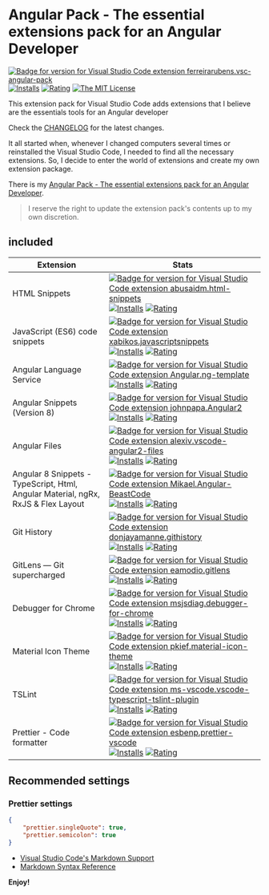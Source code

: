 # Angular Pack - The essential extensions pack for an Angular Developer

[![Badge for version for Visual Studio Code extension ferreirarubens.vsc-angular-pack](https://vsmarketplacebadge.apphb.com/version-short/ferreirarubens.vsc-angular-pack.svg?color=blue&style=?style=for-the-badge&logo=visual-studio-code)](https://marketplace.visualstudio.com/items?itemName=ferreirarubens.vsc-angular-pack) [![Installs](https://vsmarketplacebadge.apphb.com/installs-short/ferreirarubens.vsc-angular-pack.svg?color=blue&style=flat-square)](https://marketplace.visualstudio.com/items?itemName=ferreirarubens.vsc-angular-pack)
[![Rating](https://vsmarketplacebadge.apphb.com/rating-short/ferreirarubens.vsc-angular-pack.svg?color=blue&style=flat-square)](https://marketplace.visualstudio.com/items?itemName=ferreirarubens.vsc-angular-pack) [![The MIT License](https://img.shields.io/badge/license-MIT-orange.svg?color=blue&style=flat-square)](http://opensource.org/licenses/MIT)

This extension pack for Visual Studio Code adds extensions that I believe are the essentials tools for an Angular developer

Check the [CHANGELOG](CHANGELOG.md) for the latest changes.

It all started when, whenever I changed computers several times or reinstalled the Visual Studio Code, I needed to find all the necessary extensions. So, I decide to enter the world of extensions and create my own extension package.

There is my [Angular Pack - The essential extensions pack for an Angular Developer](https://marketplace.visualstudio.com/items?itemName=ferreirarubens.vsc-angular-pack).

> I reserve the right to update the extension pack's contents up to my own discretion.

## included

| Extension | Stats |
| --------- | ----- |
| HTML Snippets | [![Badge for version for Visual Studio Code extension abusaidm.html-snippets](https://vsmarketplacebadge.apphb.com/version-short/abusaidm.html-snippets.svg?color=blue&style=?style=for-the-badge&logo=visual-studio-code)](https://marketplace.visualstudio.com/items?itemName=abusaidm.html-snippets) [![Installs](https://vsmarketplacebadge.apphb.com/installs-short/abusaidm.html-snippets.svg?color=blue&style=flat-square)](https://marketplace.visualstudio.com/items?itemName=abusaidm.html-snippets) [![Rating](https://vsmarketplacebadge.apphb.com/rating-short/abusaidm.html-snippets.svg?color=blue&style=flat-square)](https://marketplace.visualstudio.com/items?itemName=abusaidm.html-snippets) |
| JavaScript (ES6) code snippets | [![Badge for version for Visual Studio Code extension xabikos.javascriptsnippets](https://vsmarketplacebadge.apphb.com/version-short/xabikos.javascriptsnippets.svg?color=blue&style=?style=for-the-badge&logo=visual-studio-code)](https://marketplace.visualstudio.com/items?itemName=xabikos.javascriptsnippets) [![Installs](https://vsmarketplacebadge.apphb.com/installs-short/xabikos.javascriptsnippets.svg?color=blue&style=flat-square)](https://marketplace.visualstudio.com/items?itemName=xabikos.javascriptsnippets) [![Rating](https://vsmarketplacebadge.apphb.com/rating-short/xabikos.javascriptsnippets.svg?color=blue&style=flat-square)](https://marketplace.visualstudio.com/items?itemName=xabikos.javascriptsnippets) |
| Angular Language Service | [![Badge for version for Visual Studio Code extension Angular.ng-template](https://vsmarketplacebadge.apphb.com/version-short/Angular.ng-template.svg?color=blue&style=?style=for-the-badge&logo=visual-studio-code)](https://marketplace.visualstudio.com/items?itemName=Angular.ng-template) [![Installs](https://vsmarketplacebadge.apphb.com/installs-short/Angular.ng-template.svg?color=blue&style=flat-square)](https://marketplace.visualstudio.com/items?itemName=Angular.ng-template) [![Rating](https://vsmarketplacebadge.apphb.com/rating-short/Angular.ng-template.svg?color=blue&style=flat-square)](https://marketplace.visualstudio.com/items?itemName=Angular.ng-template) |
| Angular Snippets (Version 8) | [![Badge for version for Visual Studio Code extension johnpapa.Angular2](https://vsmarketplacebadge.apphb.com/version-short/johnpapa.Angular2.svg?color=blue&style=?style=for-the-badge&logo=visual-studio-code)](https://marketplace.visualstudio.com/items?itemName=johnpapa.Angular2) [![Installs](https://vsmarketplacebadge.apphb.com/installs-short/johnpapa.Angular2.svg?color=blue&style=flat-square)](https://marketplace.visualstudio.com/items?itemName=johnpapa.Angular2) [![Rating](https://vsmarketplacebadge.apphb.com/rating-short/johnpapa.Angular2.svg?color=blue&style=flat-square)](https://marketplace.visualstudio.com/items?itemName=johnpapa.Angular2) |
| Angular Files | [![Badge for version for Visual Studio Code extension alexiv.vscode-angular2-files](https://vsmarketplacebadge.apphb.com/version-short/alexiv.vscode-angular2-files.svg?color=blue&style=?style=for-the-badge&logo=visual-studio-code)](https://marketplace.visualstudio.com/items?itemName=alexiv.vscode-angular2-files) [![Installs](https://vsmarketplacebadge.apphb.com/installs-short/alexiv.vscode-angular2-files.svg?color=blue&style=flat-square)](https://marketplace.visualstudio.com/items?itemName=alexiv.vscode-angular2-files) [![Rating](https://vsmarketplacebadge.apphb.com/rating-short/alexiv.vscode-angular2-files.svg?color=blue&style=flat-square)](https://marketplace.visualstudio.com/items?itemName=alexiv.vscode-angular2-files) |
| Angular 8 Snippets - TypeScript, Html, Angular Material, ngRx, RxJS & Flex Layout | [![Badge for version for Visual Studio Code extension Mikael.Angular-BeastCode](https://vsmarketplacebadge.apphb.com/version-short/Mikael.Angular-BeastCode.svg?color=blue&style=?style=for-the-badge&logo=visual-studio-code)](https://marketplace.visualstudio.com/items?itemName=Mikael.Angular-BeastCode) [![Installs](https://vsmarketplacebadge.apphb.com/installs-short/Mikael.Angular-BeastCode.svg?color=blue&style=flat-square)](https://marketplace.visualstudio.com/items?itemName=Mikael.Angular-BeastCode) [![Rating](https://vsmarketplacebadge.apphb.com/rating-short/Mikael.Angular-BeastCode.svg?color=blue&style=flat-square)](https://marketplace.visualstudio.com/items?itemName=Mikael.Angular-BeastCode) |
| Git History | [![Badge for version for Visual Studio Code extension donjayamanne.githistory](https://vsmarketplacebadge.apphb.com/version-short/donjayamanne.githistory.svg?color=blue&style=?style=for-the-badge&logo=visual-studio-code)](https://marketplace.visualstudio.com/items?itemName=donjayamanne.githistory) [![Installs](https://vsmarketplacebadge.apphb.com/installs-short/donjayamanne.githistory.svg?color=blue&style=flat-square)](https://marketplace.visualstudio.com/items?itemName=donjayamanne.githistory) [![Rating](https://vsmarketplacebadge.apphb.com/rating-short/donjayamanne.githistory.svg?color=blue&style=flat-square)](https://marketplace.visualstudio.com/items?itemName=donjayamanne.githistory) |
| GitLens — Git supercharged | [![Badge for version for Visual Studio Code extension eamodio.gitlens](https://vsmarketplacebadge.apphb.com/version-short/eamodio.gitlens.svg?color=blue&style=?style=for-the-badge&logo=visual-studio-code)](https://marketplace.visualstudio.com/items?itemName=eamodio.gitlens) [![Installs](https://vsmarketplacebadge.apphb.com/installs-short/eamodio.gitlens.svg?color=blue&style=flat-square)](https://marketplace.visualstudio.com/items?itemName=eamodio.gitlens) [![Rating](https://vsmarketplacebadge.apphb.com/rating-short/eamodio.gitlens.svg?color=blue&style=flat-square)](https://marketplace.visualstudio.com/items?itemName=eamodio.gitlens) |
| Debugger for Chrome | [![Badge for version for Visual Studio Code extension msjsdiag.debugger-for-chrome](https://vsmarketplacebadge.apphb.com/version-short/msjsdiag.debugger-for-chrome.svg?color=blue&style=?style=for-the-badge&logo=visual-studio-code)](https://marketplace.visualstudio.com/items?itemName=msjsdiag.debugger-for-chrome) [![Installs](https://vsmarketplacebadge.apphb.com/installs-short/msjsdiag.debugger-for-chrome.svg?color=blue&style=flat-square)](https://marketplace.visualstudio.com/items?itemName=msjsdiag.debugger-for-chrome) [![Rating](https://vsmarketplacebadge.apphb.com/rating-short/msjsdiag.debugger-for-chrome.svg?color=blue&style=flat-square)](https://marketplace.visualstudio.com/items?itemName=msjsdiag.debugger-for-chrome) |
| Material Icon Theme | [![Badge for version for Visual Studio Code extension pkief.material-icon-theme](https://vsmarketplacebadge.apphb.com/version-short/pkief.material-icon-theme.svg?color=blue&style=?style=for-the-badge&logo=visual-studio-code)](https://marketplace.visualstudio.com/items?itemName=pkief.material-icon-theme) [![Installs](https://vsmarketplacebadge.apphb.com/installs-short/pkief.material-icon-theme.svg?color=blue&style=flat-square)](https://marketplace.visualstudio.com/items?itemName=pkief.material-icon-theme) [![Rating](https://vsmarketplacebadge.apphb.com/rating-short/pkief.material-icon-theme.svg?color=blue&style=flat-square)](https://marketplace.visualstudio.com/items?itemName=pkief.material-icon-theme) |
| TSLint | [![Badge for version for Visual Studio Code extension ms-vscode.vscode-typescript-tslint-plugin](https://vsmarketplacebadge.apphb.com/version-short/ms-vscode.vscode-typescript-tslint-plugin.svg?color=blue&style=?style=for-the-badge&logo=visual-studio-code)](https://marketplace.visualstudio.com/items?itemName=ms-vscode.vscode-typescript-tslint-plugin) [![Installs](https://vsmarketplacebadge.apphb.com/installs-short/ms-vscode.vscode-typescript-tslint-plugin.svg?color=blue&style=flat-square)](https://marketplace.visualstudio.com/items?itemName=ms-vscode.vscode-typescript-tslint-plugin) [![Rating](https://vsmarketplacebadge.apphb.com/rating-short/ms-vscode.vscode-typescript-tslint-plugin.svg?color=blue&style=flat-square)](https://marketplace.visualstudio.com/items?itemName=ms-vscode.vscode-typescript-tslint-plugin) |
| Prettier - Code formatter | [![Badge for version for Visual Studio Code extension esbenp.prettier-vscode](https://vsmarketplacebadge.apphb.com/version-short/esbenp.prettier-vscode.svg?color=blue&style=?style=for-the-badge&logo=visual-studio-code)](https://marketplace.visualstudio.com/items?itemName=esbenp.prettier-vscode) [![Installs](https://vsmarketplacebadge.apphb.com/installs-short/esbenp.prettier-vscode.svg?color=blue&style=flat-square)](https://marketplace.visualstudio.com/items?itemName=esbenp.prettier-vscode) [![Rating](https://vsmarketplacebadge.apphb.com/rating-short/esbenp.prettier-vscode.svg?color=blue&style=flat-square)](https://marketplace.visualstudio.com/items?itemName=esbenp.prettier-vscode) |

## Recommended settings

### Prettier settings

```json
{
    "prettier.singleQuote": true,
    "prettier.semicolon": true
}
```

* [Visual Studio Code's Markdown Support](http://code.visualstudio.com/docs/languages/markdown)
* [Markdown Syntax Reference](https://help.github.com/articles/markdown-basics/)

**Enjoy!**
